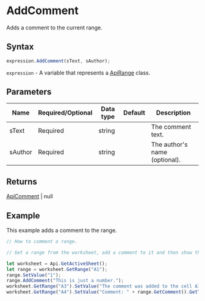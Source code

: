 # AddComment

Adds a comment to the current range.

## Syntax

```javascript
expression.AddComment(sText, sAuthor);
```

`expression` - A variable that represents a [ApiRange](../ApiRange.md) class.

## Parameters

| **Name** | **Required/Optional** | **Data type** | **Default** | **Description** |
| ------------- | ------------- | ------------- | ------------- | ------------- |
| sText | Required | string |  | The comment text. |
| sAuthor | Required | string |  | The author's name (optional). |

## Returns

[ApiComment](../../ApiComment/ApiComment.md) \| null

## Example

This example adds a comment to the range.

```javascript editor-xlsx
// How to comment a range.

// Get a range from the worksheet, add a comment to it and then show the comments text.

let worksheet = Api.GetActiveSheet();
let range = worksheet.GetRange("A1");
range.SetValue("1");
range.AddComment("This is just a number.");
worksheet.GetRange("A3").SetValue("The comment was added to the cell A1.");
worksheet.GetRange("A4").SetValue("Comment: " + range.GetComment().GetText());
```
